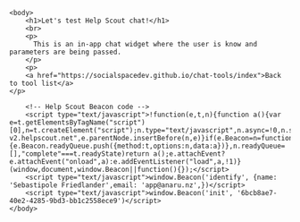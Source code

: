 <html>
    
    <body>
        <h1>Let's test Help Scout chat!</h1>
        <br>
        <p>
          This is an in-app chat widget where the user is know and parameters are being passed.
        </p>
        <p>
        <a href="https://socialspacedev.github.io/chat-tools/index">Back to tool list</a>
    </p>
        
        <!-- Help Scout Beacon code -->        
        <script type="text/javascript">!function(e,t,n){function a(){var e=t.getElementsByTagName("script")[0],n=t.createElement("script");n.type="text/javascript",n.async=!0,n.src="https://beacon-v2.helpscout.net",e.parentNode.insertBefore(n,e)}if(e.Beacon=n=function(t,n,a){e.Beacon.readyQueue.push({method:t,options:n,data:a})},n.readyQueue=[],"complete"===t.readyState)return a();e.attachEvent?e.attachEvent("onload",a):e.addEventListener("load",a,!1)}(window,document,window.Beacon||function(){});</script>
        <script type="text/javascript">window.Beacon('identify', {name: 'Sebastipole Friedlander',email: 'app@anaru.nz',})</script>
        <script type="text/javascript">window.Beacon('init', '6bcb8ae7-40e2-4285-9bd3-bb1c2558ece9')</script>
    </body>
    
</html>
